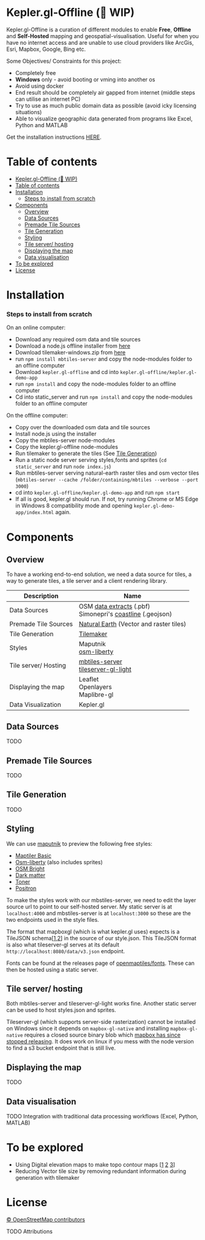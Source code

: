 # Kepler.gl-Offline (🚧 WIP)

Kepler.gl-Offline is a curation of different modules to enable **Free**, **Offline** and **Self-Hosted** mapping and geospatial-visualisation. Useful for when you have no internet access and are unable to use cloud providers like ArcGis, Esri, Mapbox, Google, Bing etc.
 
 Some Objectives/ Constraints for this project:
 - Completely free
 - **Windows** only - avoid booting or vming into another os
 - Avoid using docker
 - End result should be completely air gapped from internet (middle steps can utilise an internet PC)
 - Try to use as much public domain data as possible (avoid icky licensing situations)
 - Able to visualize geographic data generated from programs like Excel, Python and MATLAB

 Get the installation instructions [HERE](#installation).

# Table of contents
- [Kepler.gl-Offline (🚧 WIP)](#keplergl-offline--wip)
- [Table of contents](#table-of-contents)
- [Installation](#installation)
    - [Steps to install from scratch](#steps-to-install-from-scratch)
- [Components](#components)
  - [Overview](#overview)
  - [Data Sources](#data-sources)
  - [Premade Tile Sources](#premade-tile-sources)
  - [Tile Generation](#tile-generation)
  - [Styling](#styling)
  - [Tile server/ hosting](#tile-server-hosting)
  - [Displaying the map](#displaying-the-map)
  - [Data visualisation](#data-visualisation)
- [To be explored](#to-be-explored)
- [License](#license)
# Installation
### Steps to install from scratch
On an online computer:
- Download any required osm data and tile sources
- Download a node.js offline installer from [here](https://nodejs.org/en/download/)
- Download tilemaker-windows.zip from [here](https://github.com/systemed/tilemaker/releases/)
- run `npm install mbtiles-server` and copy the node-modules folder to an offline computer
- Download `kepler.gl-offline` and cd into `kepler.gl-offline/kepler.gl-demo-app` 
- run `npm install` and copy the node-modules folder to an offline computer
- Cd into static_server and run `npm install` and copy the node-modules folder to an offline computer

On the offline computer:
- Copy over the downloaded osm data and tile sources
- Install node.js using the installer
- Copy the mbtiles-server node-modules
- Copy the kepler.gl-offline node-modules
- Run tilemaker to generate the tiles (See [Tile Generation](#tile-generation))
- Run a static node server serving styles,fonts and sprites (`cd static_server` and run `node index.js`)
- Run mbtiles-server serving natural-earth raster tiles and osm vector tiles (`mbtiles-server --cache /folder/containing/mbtiles --verbose --port 3000`)
- cd into `kepler.gl-offline/kepler.gl-demo-app` and run `npm start`
- If all is good, kepler.gl should run. If not, try running Chrome or MS Edge in Windows 8 compatibility mode and opening `kepler.gl-demo-app/index.html` again.

# Components
## Overview
To have a working end-to-end solution, we need a data source for tiles, a way to generate tiles, a tile server and a client rendering library.

|Description|Name|
---|---
Data Sources| OSM [data extracts](http://download.geofabrik.de/) (.pbf)<br> Simonepri's [coastline](https://github.com/simonepri/geo-maps/blob/master/info/countries-coastline.md) (.geojson) 
Premade Tile Sources| [Natural Earth](https://github.com/lukasmartinelli/naturalearthtiles) (Vector and raster tiles) <br> 
Tile Generation| [Tilemaker](https://github.com/systemed/tilemaker)
Styles| Maputnik <br> [osm-liberty](https://github.com/maputnik/osm-liberty)
Tile server/ Hosting| [mbtiles-server](https://github.com/DenisCarriere/mbtiles-server) <br> [tileserver-gl-light](https://github.com/maptiler/tileserver-gl)
Displaying the map| Leaflet <br> Openlayers <br> Maplibre-gl
Data Visualization| Kepler.gl

## Data Sources
TODO
## Premade Tile Sources
TODO
## Tile Generation
TODO
## Styling
We can use [maputnik](https://maputnik.github.io/editor/) to preview the following free styles:
- [Maptiler Basic](https://github.com/openmaptiles/maptiler-basic-gl-style)
- [Osm-liberty](https://github.com/maputnik/osm-liberty) (also includes sprites)
- [OSM Bright](https://github.com/openmaptiles/osm-bright-gl-style)
- [Dark matter](https://github.com/openmaptiles/dark-matter-gl-style)
- [Toner](https://github.com/openmaptiles/maptiler-toner-gl-style)
- [Positron](https://github.com/openmaptiles/positron-gl-style)
  
To make the styles work with our mbstiles-server, we need to edit the layer source url to point to our self-hosted server. My static server is at `localhost:4000` and mbstiles-server is at `localhost:3000` so these are the two endpoints used in the style files.

The format that mapboxgl (which is what kepler.gl uses) expects is a TileJSON schema[[1](https://docs.mapbox.com/mapbox-gl-js/style-spec/sources/),[2](https://github.com/mapbox/tilejson-spec/tree/master/2.0.0)] in the source of our style.json. This TileJSON format is also what tileserver-gl serves at its default `http://localhost:8080/data/v3.json` endpoint.

Fonts can be found at the releases page of [openmaptiles/fonts](https://github.com/openmaptiles/fonts). These can then be hosted using a static server.

## Tile server/ hosting
Both mbtiles-server and tileserver-gl-light works fine. Another static server can be used to host styles.json and sprites.

Tileserver-gl (which supports server-side rasterization) cannot be installed on Windows since it depends on `mapbox-gl-native` and installing `mapbox-gl-native` requires a closed source binary blob which [mapbox has since stopped releasing](https://github.com/maptiler/tileserver-gl/issues/523). It does work on linux if you mess with the node version to find a s3 bucket endpoint that is still live.

## Displaying the map
TODO
## Data visualisation
TODO
Integration with traditional data processing workflows (Excel, Python, MATLAB)

# To be explored
- Using Digital elevation maps to make topo contour maps [[1](http://viewfinderpanoramas.org/) [2](https://github.com/e-n-f/srtm-gridded-vector) [3](https://github.com/der-stefan/OpenTopoMap)]
- Reducing Vector tile size by removing redundant information during generation with tilemaker

# License
[© OpenStreetMap contributors](https://www.openstreetmap.org/copyright)

TODO Attributions

